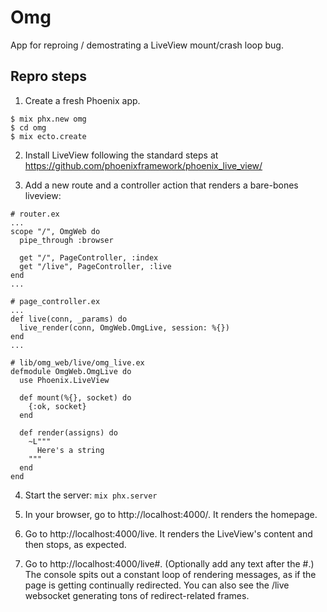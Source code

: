 # Omg

App for reproing / demostrating a LiveView mount/crash loop bug.

## Repro steps

1. Create a fresh Phoenix app.

```
$ mix phx.new omg
$ cd omg
$ mix ecto.create
```

2. Install LiveView following the standard steps at https://github.com/phoenixframework/phoenix_live_view/

3. Add a new route and a controller action that renders a bare-bones liveview:

```
# router.ex
...
scope "/", OmgWeb do
  pipe_through :browser

  get "/", PageController, :index
  get "/live", PageController, :live
end
...
```

```
# page_controller.ex
...
def live(conn, _params) do
  live_render(conn, OmgWeb.OmgLive, session: %{})
end
...
```

```
# lib/omg_web/live/omg_live.ex
defmodule OmgWeb.OmgLive do
  use Phoenix.LiveView

  def mount(%{}, socket) do
    {:ok, socket}
  end

  def render(assigns) do
    ~L"""
      Here's a string
    """
  end
end
```

4. Start the server: `mix phx.server`

5. In your browser, go to http://localhost:4000/. It renders the homepage.

6. Go to http://localhost:4000/live. It renders the LiveView's content and then stops, as expected.

7. Go to http://localhost:4000/live#. (Optionally add any text after the #.) The console spits out a constant loop of rendering messages, as if the page is getting continually redirected. You can also see the /live websocket generating tons of redirect-related frames.
